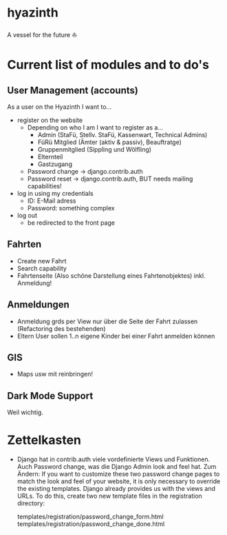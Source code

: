 # hyazinth
A vessel for the future ⛵


# Current list of modules and to do's

## User Management (accounts)

As a user on the Hyazinth I want to...

* register on the website
    * Depending on who I am I want to register as a...
        * Admin (StaFü, Stellv. StaFü, Kassenwart, Technical Admins)
        * FüRü Mitglied (Ämter (aktiv & passiv), Beauftratge)
        * Gruppenmitglied (Sippling und Wölfling)
        * Elternteil
        * Gastzugang
    * Password change -> django.contrib.auth
    * Password reset -> django.contrib.auth, BUT needs mailing capabilities!
* log in using my credentials
    * ID: E-Mail adress
    * Password: something complex
* log out 
    * be redirected to the front page

## Fahrten
* Create new Fahrt
* Search capability
* Fahrtenseite (Also schöne Darstellung eines Fahrtenobjektes) inkl. Anmeldung!


## Anmeldungen
* Anmeldung grds per View nur über die Seite der Fahrt zulassen (Refactoring des bestehenden)
* Eltern User sollen 1..n eigene Kinder bei einer Fahrt anmelden können

## GIS
* Maps usw mit reinbringen!

## Dark Mode Support
Weil wichtig.




# Zettelkasten

* Django hat in contrib.auth viele vordefinierte Views und Funktionen. Auch Password change, was die Django Admin look and feel hat. Zum Ändern:
If you want to customize these two password change pages to match the look and feel of your website, it is only necessary to override the existing templates. Django already provides us with the views and URLs. To do this, create two new template files in the registration directory:

    templates/registration/password_change_form.html
    templates/registration/password_change_done.html
